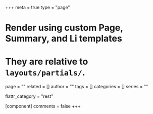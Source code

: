 +++
meta = true
type = "page"
# Render using custom Page, Summary, and Li templates
# They are relative to `layouts/partials/`.
page = ""
related = []
author = ""
tags = []
categories = []
series = ""

flattr_category = "rest"

[component]
	comments = false
+++


